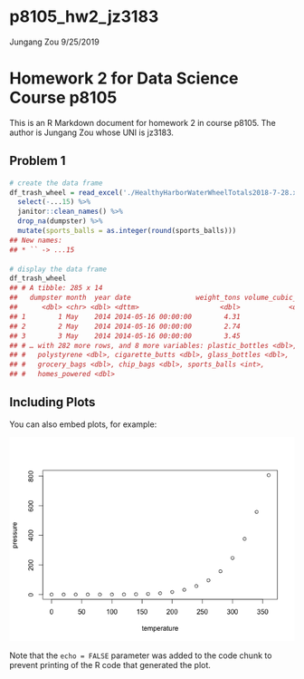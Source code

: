 p8105\_hw2\_jz3183
================
Jungang Zou
9/25/2019

# Homework 2 for Data Science Course p8105

This is an R Markdown document for homework 2 in course p8105. The
author is Jungang Zou whose UNI is jz3183.

## Problem 1

``` r
# create the data frame
df_trash_wheel = read_excel('./HealthyHarborWaterWheelTotals2018-7-28.xlsx', sheet = "Mr. Trash Wheel", skip = 1) %>% 
  select(-...15) %>% 
  janitor::clean_names() %>% 
  drop_na(dumpster) %>% 
  mutate(sports_balls = as.integer(round(sports_balls)))
## New names:
## * `` -> ...15
  
# display the data frame
df_trash_wheel
## # A tibble: 285 x 14
##   dumpster month  year date                weight_tons volume_cubic_ya…
##      <dbl> <chr> <dbl> <dttm>                    <dbl>            <dbl>
## 1        1 May    2014 2014-05-16 00:00:00        4.31               18
## 2        2 May    2014 2014-05-16 00:00:00        2.74               13
## 3        3 May    2014 2014-05-16 00:00:00        3.45               15
## # … with 282 more rows, and 8 more variables: plastic_bottles <dbl>,
## #   polystyrene <dbl>, cigarette_butts <dbl>, glass_bottles <dbl>,
## #   grocery_bags <dbl>, chip_bags <dbl>, sports_balls <int>,
## #   homes_powered <dbl>
```

## Including Plots

You can also embed plots, for example:

![](p8105_hw2_jz3183_files/figure-gfm/pressure-1.png)<!-- -->

Note that the `echo = FALSE` parameter was added to the code chunk to
prevent printing of the R code that generated the plot.

